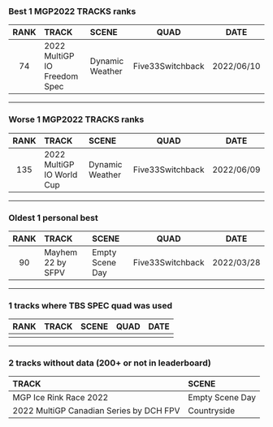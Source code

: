 ### Best 1 MGP2022 TRACKS ranks
|RANK|TRACK|SCENE|QUAD|DATE|
|:---:|:---|:---|:---:|:---:|
|74|2022 MultiGP IO Freedom Spec|Dynamic Weather|Five33Switchback|2022/06/10|
---
### Worse 1 MGP2022 TRACKS ranks
|RANK|TRACK|SCENE|QUAD|DATE|
|:---:|:---|:---|:---:|:---:|
|135|2022 MultiGP IO World Cup|Dynamic Weather|Five33Switchback|2022/06/09|
---
### Oldest 1 personal best
|RANK|TRACK|SCENE|QUAD|DATE|
|:---:|:---|:---|:---:|:---:|
|90|Mayhem 22 by SFPV|Empty Scene Day|Five33Switchback|2022/03/28|
---
### 1 tracks where TBS SPEC quad was used
|RANK|TRACK|SCENE|QUAD|DATE|
|:---:|:---|:---|:---:|:---:|
||||||
---
### 2 tracks without data (200+ or not in leaderboard)
|TRACK|SCENE|
|:---|:---|
|MGP Ice Rink Race 2022|Empty Scene Day|
|2022 MultiGP Canadian Series by DCH FPV|Countryside|
